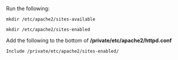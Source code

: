 Run the following:

`mkdir /etc/apache2/sites-available`

`mkdir /etc/apache2/sites-enabled`

Add the following to the bottom of __/private/etc/apache2/httpd.conf__

`Include /private/etc/apache2/sites-enabled/`
